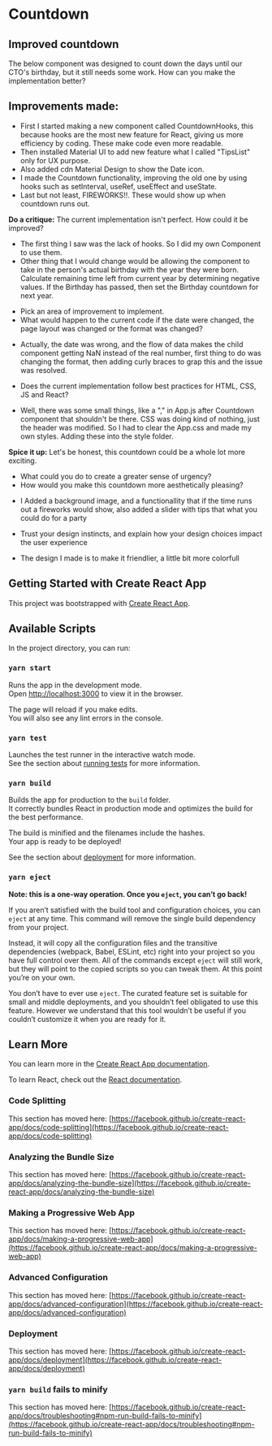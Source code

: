 # Countdown

## Improved countdown

The below component was designed to count down the days until our CTO's birthday, but it still needs some work. How can you make the implementation better?

## Improvements made:

- First I started making a new component called CountdownHooks, this because hooks are the most new feature for React, giving us more efficiency by coding. These make code even more readable.
- Then installed Material UI to add new feature what I called "TipsList" only for UX purpose.
- Also added cdn Material Design to show the Date icon.
- I made the Countdown functionality, improving the old one by using hooks such as setInterval, useRef, useEffect and useState.
- Last but not least, FIREWORKS!!. These would show up when countdown runs out.

**Do a critique:** The current implementation isn't perfect. How could it be improved?

- The first thing I saw was the lack of hooks. So I did my own Component to use them.
- Other thing that I would change would be allowing the component to take in the person's actual birthday with the year they were born. Calculate remaining time left from current year by determining negative values. If the Birthday has passed, then set the Birthday countdown for next year.

* Pick an area of improvement to implement.
* What would happen to the current code if the date were changed, the page layout was changed or the format was changed?

- Actually, the date was wrong, and the flow of data makes the child component getting NaN instead of the real number, first thing to do was changing the format, then adding curly braces to grap this and the issue was resolved.

* Does the current implementation follow best practices for HTML, CSS, JS and React?

- Well, there was some small things, like a "," in App.js after Countdown component that shouldn't be there.
  CSS was doing kind of nothing, just the header was modified. So I had to clear the App.css and made my own styles. Adding these into the style folder.

**Spice it up:** Let's be honest, this countdown could be a whole lot more exciting.

- What could you do to create a greater sense of urgency?
- How would you make this countdown more aesthetically pleasing?

* I Added a background image, and a functionallity that if the time runs out a fireworks would show, also added a slider with tips that what you could do for a party

- Trust your design instincts, and explain how your design choices impact the user experience

* The design I made is to make it friendlier, a little bit more colorfull

## Getting Started with Create React App

This project was bootstrapped with [Create React App](https://github.com/facebook/create-react-app).

## Available Scripts

In the project directory, you can run:

### `yarn start`

Runs the app in the development mode.\
Open [http://localhost:3000](http://localhost:3000) to view it in the browser.

The page will reload if you make edits.\
You will also see any lint errors in the console.

### `yarn test`

Launches the test runner in the interactive watch mode.\
See the section about [running tests](https://facebook.github.io/create-react-app/docs/running-tests) for more information.

### `yarn build`

Builds the app for production to the `build` folder.\
It correctly bundles React in production mode and optimizes the build for the best performance.

The build is minified and the filenames include the hashes.\
Your app is ready to be deployed!

See the section about [deployment](https://facebook.github.io/create-react-app/docs/deployment) for more information.

### `yarn eject`

**Note: this is a one-way operation. Once you `eject`, you can’t go back!**

If you aren’t satisfied with the build tool and configuration choices, you can `eject` at any time. This command will remove the single build dependency from your project.

Instead, it will copy all the configuration files and the transitive dependencies (webpack, Babel, ESLint, etc) right into your project so you have full control over them. All of the commands except `eject` will still work, but they will point to the copied scripts so you can tweak them. At this point you’re on your own.

You don’t have to ever use `eject`. The curated feature set is suitable for small and middle deployments, and you shouldn’t feel obligated to use this feature. However we understand that this tool wouldn’t be useful if you couldn’t customize it when you are ready for it.

## Learn More

You can learn more in the [Create React App documentation](https://facebook.github.io/create-react-app/docs/getting-started).

To learn React, check out the [React documentation](https://reactjs.org/).

### Code Splitting

This section has moved here: [https://facebook.github.io/create-react-app/docs/code-splitting](https://facebook.github.io/create-react-app/docs/code-splitting)

### Analyzing the Bundle Size

This section has moved here: [https://facebook.github.io/create-react-app/docs/analyzing-the-bundle-size](https://facebook.github.io/create-react-app/docs/analyzing-the-bundle-size)

### Making a Progressive Web App

This section has moved here: [https://facebook.github.io/create-react-app/docs/making-a-progressive-web-app](https://facebook.github.io/create-react-app/docs/making-a-progressive-web-app)

### Advanced Configuration

This section has moved here: [https://facebook.github.io/create-react-app/docs/advanced-configuration](https://facebook.github.io/create-react-app/docs/advanced-configuration)

### Deployment

This section has moved here: [https://facebook.github.io/create-react-app/docs/deployment](https://facebook.github.io/create-react-app/docs/deployment)

### `yarn build` fails to minify

This section has moved here: [https://facebook.github.io/create-react-app/docs/troubleshooting#npm-run-build-fails-to-minify](https://facebook.github.io/create-react-app/docs/troubleshooting#npm-run-build-fails-to-minify)
